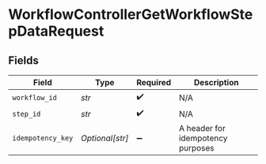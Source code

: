 # WorkflowControllerGetWorkflowStepDataRequest


## Fields

| Field                             | Type                              | Required                          | Description                       |
| --------------------------------- | --------------------------------- | --------------------------------- | --------------------------------- |
| `workflow_id`                     | *str*                             | :heavy_check_mark:                | N/A                               |
| `step_id`                         | *str*                             | :heavy_check_mark:                | N/A                               |
| `idempotency_key`                 | *Optional[str]*                   | :heavy_minus_sign:                | A header for idempotency purposes |